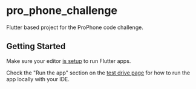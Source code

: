 # pro_phone_challenge

Flutter based project for the ProPhone code challenge.

## Getting Started

Make sure your editor [is setup](https://flutter.dev/docs/get-started/editor) to run Flutter apps.

Check the "Run the app" section on the [test drive page](https://flutter.dev/docs/get-started/test-drive) for how to run the app locally with your IDE.
